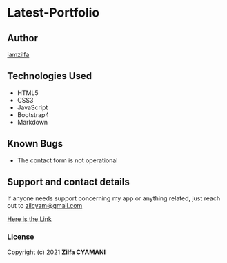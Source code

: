 # Latest-Portfolio


## Author
[iamzilfa](https://github.com/iamzilfa)


## Technologies Used
* HTML5
* CSS3
* JavaScript
* Bootstrap4
* Markdown

## Known Bugs

* The contact form is not operational


## Support and contact details
If anyone needs support concerning my app or anything related, just reach out to zilcyam@gmail.com
 
[Here is the Link]( https://iamzilfa.github.io/Latest-Portfolio/ "Portfolio")

### License

Copyright (c) 2021 **Zilfa CYAMANI**
